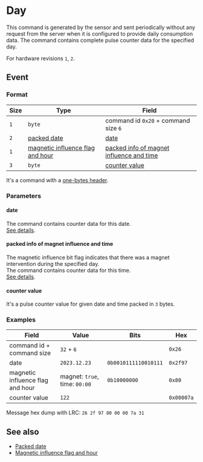 # Day

This command is generated by the sensor and sent periodically without any request from the server when it is configured to provide daily consumption data.
The command contains complete pulse counter data for the specified day.

For hardware revisions `1`, `2`.


## Event

### Format

| Size | Type                                                                                  | Field                                                                                 |
| ---- | ------------------------------------------------------------------------------------- | ------------------------------------------------------------------------------------- |
| `1`  | `byte`                                                                                | command id `0x20` + command size `6`                                                  |
| `2`  | [packed date](../../types.md#packed-date)                                             | [date](#date)                                                                         |
| `1`  | [magnetic influence flag and hour](../../types.md#packed-magnetic-influence-and-hour) | [packed info of magnet influence and time](#packed-info-of-magnet-influence-and-time) |
| `3`  | `byte`                                                                                | [counter value](#counter-value)                                                       |

It's a command with a [one-bytes header](../../message.md#command-with-a-one-byte-header).

### Parameters

#### **date**

The command contains counter data for this date.
<br>
[See details](../../types.md#packed-date).

#### **packed info of magnet influence and time**

The magnetic influence bit flag indicates that there was a magnet intervention during the specified day.
<br>
The command contains counter data for this time.
<br>
[See details](../../types.md#packed-magnetic-influence-and-hour).

#### **counter value**

It's a pulse counter value for given date and time packed in `3` bytes.

### Examples

| Field                            | Value                         | Bits                 | Hex        |
| -------------------------------- | ----------------------------- | -------------------- | ---------- |
| command id + command size        | `32` + `6`                    |                      | `0x26`     |
| date                             | `2023.12.23`                  | `0b0010111110010111` | `0x2f97`   |
| magnetic influence flag and hour | magnet: `true`, time: `00:00` | `0b10000000`         | `0x80`     |
| counter value                    | `122`                         |                      | `0x00007a` |

Message hex dump with LRC: `26 2f 97 80 00 00 7a 31`


## See also

* [Packed date](../../types.md#packed-date)
* [Magnetic influence flag and hour](../../types.md#packed-magnetic-influence-and-hour)
